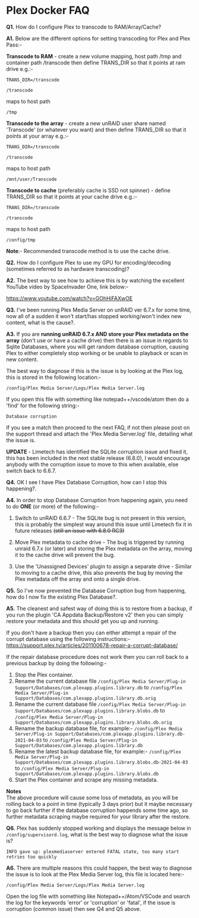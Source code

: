 # **Plex Docker FAQ**

**Q1.** How do I configure Plex to transcode to RAM/Array/Cache?

**A1.** Below are the different options for setting transcoding for Plex and Plex Pass:-

**Transcode to RAM** - create a new volume mapping, host path /tmp and container path /transcode then define TRANS_DIR so that it points at ram drive e.g.:-

```TRANS_DIR=/transcode```

```/transcode```

maps to host path

```/tmp```

**Transcode to the array** - create a new unRAID user share named 'Transcode' (or whatever you want) and then define TRANS_DIR so that it points at your array e.g.:-

```TRANS_DIR=/transcode```

```/transcode```

maps to host path

```/mnt/user/Transcode```

**Transcode to cache** (preferably cache is SSD not spinner) - define TRANS_DIR so that it points at your cache drive e.g.:-

```TRANS_DIR=/transcode```

```/transcode```

maps to host path

```/config/tmp```

**Note**:- Recommended transcode method is to use the cache drive.

**Q2.** How do I configure Plex to use my GPU for encoding/decoding (sometimes referred to as hardware transcoding)?

**A2.** The best way to see how to achieve this is by watching the excellent YouTube video by SpaceInvader One, link below:-

https://www.youtube.com/watch?v=GOhHiFAXwOE

**Q3.** I've been running Plex Media Server on unRAID ver 6.7.x for some time, now all of a sudden it won't start/has stopped working/won't index new content, what is the cause?.

**A3.** If you are **running unRAID 6.7.x AND store your Plex metadata on the array** (don't use or have a cache drive) then there is an issue in regards to Sqlite Databases, where you will get random database corruption, causing Plex to either completely stop working or be unable to playback or scan in new content. 

The best way to diagnose if this is the issue is by looking at the Plex log, this is stored in the following location:-

```
/config/Plex Media Server/Logs/Plex Media Server.log
```

If you open this file with something like notepad++/vscode/atom then do a 'find' for the following string:-

```
Database corruption
```

If you see a match then proceed to the next FAQ, if not then please post on the support thread and attach the 'Plex Media Server.log' file, detailing what the issue is.

**UPDATE** - Limetech has identified the SQLite corruption issue and fixed it, this has been included in the next stable release (6.8.0), I would encourage anybody with the corruption issue to move to this when available, else switch back to 6.6.7.

**Q4.** OK I see I have Plex Database Corruption, how can I stop this happening?.

**A4.** In order to stop Database Corruption from happening again, you need to do **ONE** (or more) of the following:-

1. Switch to unRAID 6.6.7 - The SQLite bug is not present in this version, this is probably the simplest way around this issue until Limetech fix it in future releases ~~(still an issue with 6.8.0 RC3)~~

2. Move Plex metadata to cache drive - The bug is triggered by running unraid 6.7.x (or later) and storing the Plex metadata on the array, moving it to the cache drive will prevent the bug.

3. Use the 'Unassigned Devices' plugin to assign a separate drive - Similar to moving to a cache drive, this also prevents the bug by moving the Plex metadata off the array and onto a single drive.

**Q5.** So I've now prevented the Database Corruption bug from happening, how do I now fix the existing Plex Database?.

**A5.** The cleanest and safest way of doing this is to restore from a backup, if you run the plugin 'CA Appdata Backup/Restore v2' then you can simply restore your metadata and this should get you up and running.

If you don't have a backup then you can either attempt a repair of the corrupt database using the following instructions:- 
https://support.plex.tv/articles/201100678-repair-a-corrupt-database/

If the repair database procedure does not work then you can roll back to a previous backup by doing the following:-

1. Stop the Plex container.
2. Rename the current database file ```/config/Plex Media Server/Plug-in Support/Databases/com.plexapp.plugins.library.db``` to ```/config/Plex Media Server/Plug-in Support/Databases/com.plexapp.plugins.library.db.orig```
3. Rename the current database file ```/config/Plex Media Server/Plug-in Support/Databases/com.plexapp.plugins.library.blobs.db``` to ```/config/Plex Media Server/Plug-in Support/Databases/com.plexapp.plugins.library.blobs.db.orig```
4. Rename the backup database file, for example:- ```/config/Plex Media Server/Plug-in Support/Databases/com.plexapp.plugins.library.db-2021-04-03``` to ```/config/Plex Media Server/Plug-in Support/Databases/com.plexapp.plugins.library.db```
5. Rename the latest backup database file, for example:- ```/config/Plex Media Server/Plug-in Support/Databases/com.plexapp.plugins.library.blobs.db-2021-04-03``` to ```/config/Plex Media Server/Plug-in Support/Databases/com.plexapp.plugins.library.blobs.db```
6. Start the Plex container and scrape any missing metadata.

**Notes**  
The above procedure will cause some loss of metadata, as you will be rolling back to a point in time (typically 3 days prior) but it maybe necessary to go back further if the database corruption happends some time ago, so further metadata scraping maybe required for your library after the restore.

**Q6.** Plex has suddenly stopped working and displays the message below in ```/config/supervisord.log```, what is the best way to diagnose what the issue is?

```
INFO gave up: plexmediaserver entered FATAL state, too many start retries too quickly
```

**A6.** There are multiple reasons this could happen, the best way to diagnose the issue is to look at the Plex Media Server log, this file is located here:-

```
/config/Plex Media Server/Logs/Plex Media Server.log
```

Open the log file with something like Notepad++/Atom/VSCode and search the log for the keywords 'error' or 'corruption' or 'fatal', if the issue is corruption (common issue) then see Q4 and Q5 above.

